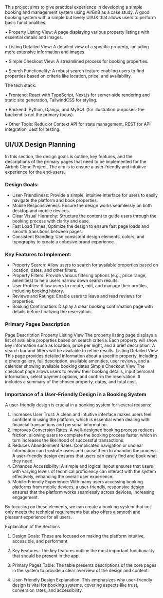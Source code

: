 This project aims to give practical experience in developing a simple booking and management system using AirBnB as a case study. A good booking system with a simple but lovely UI/UX that allows users to perform basic functionalities.

  •	Property Listing View: A page displaying various property listings with essential details and images.
  
  •	Listing Detailed View: A detailed view of a specific property, including more extensive information and images.
  
  •	Simple Checkout View: A streamlined process for booking properties.
  
  •	Search Functionality: A robust search feature enabling users to find properties based on criteria like location, price, and availability.
  
The tech stack:

  •	Frontend: React with TypeScript, Next.js for server-side rendering and static site generation, TailwindCSS for styling.
  
  •	Backend: Python, Django, and MySQL (for illustration purposes; the backend is not the primary focus).
  
  •	Other Tools: Redux or Context API for state management, REST for API integration, Jest for testing.

## UI/UX Design Planning

In this section, the design goals is outline, key features, and the descriptions of the primary pages that need to be implemented for the Airbnb Clone Project. The aim is to ensure a user-friendly and intuitive experience for the end-users.

### Design Goals:
- User-Friendliness: Provide a simple, intuitive interface for users to easily navigate the platform and book properties.
- Mobile Responsiveness: Ensure the design works seamlessly on both desktop and mobile devices.
- Clear Visual Hierarchy: Structure the content to guide users through the booking process with clarity and ease.
- Fast Load Times: Optimize the design to ensure fast page loads and smooth transitions between pages.
- Consistent Branding: Use consistent design elements, colors, and typography to create a cohesive brand experience.

### Key Features to Implement:
- Property Search: Allow users to search for available properties based on location, dates, and other filters.
- Property Filters: Provide various filtering options (e.g., price range, amenities) to help users narrow down search results.
- User Profiles: Allow users to create, edit, and manage their profiles, including booking history.
-  Reviews and Ratings: Enable users to leave and read reviews for properties.
- Booking Confirmation: Display a clear booking confirmation page with details before finalizing the reservation.

### Primary Pages Description
Page	Description
Property Listing View	The property listing page displays a list of available properties based on search criteria. Each property will show key information such as location, price per night, and a brief description. A search bar and filters will be available to refine results.
Listing Detailed View	This page provides detailed information about a specific property, including a photo gallery, full description, available amenities, user reviews, and a calendar showing available booking dates
Simple Checkout View	The checkout page allows users to review their booking details, input personal information, select payment options, and confirm the reservation. It includes a summary of the chosen property, dates, and total cost.


### Importance of a User-Friendly Design in a Booking System

A user-friendly design is crucial in a booking system for several reasons:
1. Increases User Trust: A clean and intuitive interface makes users feel confident in using the platform, which is essential when dealing with financial transactions and personal information.
2. Improves Conversion Rates: A well-designed booking process reduces friction, allowing users to complete the booking process faster, which in turn increases the likelihood of successful transactions.
3. Reduces Abandonment Rates: Complicated navigation or unclear information can frustrate users and cause them to abandon the process. A user-friendly design ensures that users can easily find and book what they need.
4. Enhances Accessibility: A simple and logical layout ensures that users with varying levels of technical proficiency can interact with the system effectively, enhancing the overall user experience.
5. Mobile-Friendly Experience: With many users accessing booking platforms from mobile devices, a user-friendly, responsive design ensures that the platform works seamlessly across devices, increasing engagement.

By focusing on these elements, we can create a booking system that not only meets the technical requirements but also offers a smooth and pleasant experience for all users.

Explanation of the Sections
1. Design Goals: These are focused on making the platform intuitive, accessible, and performant.

2. Key Features: The key features outline the most important functionality that should be present in the app.

3. Primary Pages Table: The table presents descriptions of the core pages in the system to provide a clear overview of the design and content.

4. User-Friendly Design Explanation: This emphasizes why user-friendly design is vital for booking systems, covering aspects like trust, conversion rates, and accessibility.






